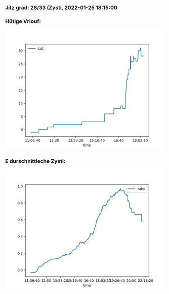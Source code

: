 ### Jitz grad: 28/33 (Zysti, 2022-01-25 18:15:00

### Hütige Vrlouf:
![Graph](Today.png)

### E durschnittleche Zysti:
![Graph](Zysti.png)